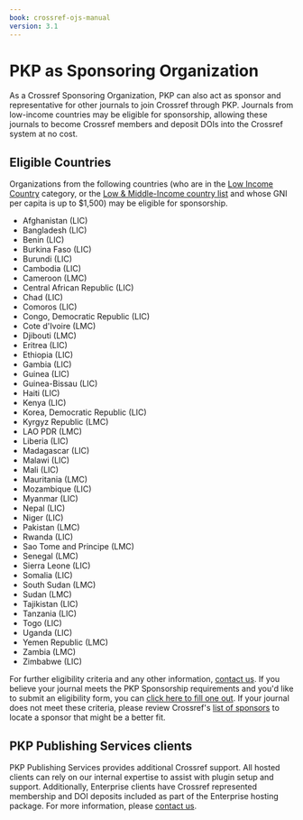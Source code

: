 ```yaml
---
book: crossref-ojs-manual
version: 3.1
---
```

# PKP as Sponsoring Organization

As a Crossref Sponsoring Organization, PKP can also act as sponsor and representative for other journals to join Crossref through PKP. Journals from low-income countries may be eligible for sponsorship, allowing these journals to become Crossref members and deposit DOIs into the Crossref system at no cost.

## Eligible Countries

Organizations from the following countries (who are in the [Low Income Country](http://data.worldbank.org/income-level/LIC) category, or the [Low & Middle-Income country list](http://data.worldbank.org/income-level/LMC) and whose GNI per capita is up to $1,500) may be eligible for sponsorship.

- Afghanistan (LIC)
- Bangladesh (LIC)
- Benin (LIC)
- Burkina Faso (LIC)
- Burundi (LIC)
- Cambodia (LIC)
- Cameroon (LMC)
- Central African Republic (LIC)
- Chad (LIC)
- Comoros (LIC)
- Congo, Democratic Republic (LIC)
- Cote d'Ivoire (LMC)
- Djibouti (LMC)
- Eritrea (LIC)
- Ethiopia (LIC)
- Gambia (LIC)
- Guinea (LIC)
- Guinea-Bissau (LIC)
- Haiti (LIC)
- Kenya (LIC)
- Korea, Democratic Republic (LIC)
- Kyrgyz Republic (LMC)
- LAO PDR (LMC)
- Liberia (LIC)
- Madagascar (LIC)
- Malawi (LIC)
- Mali (LIC)
- Mauritania (LMC)
- Mozambique (LIC)
- Myanmar (LIC)
- Nepal (LIC)
- Niger (LIC)
- Pakistan (LMC)
- Rwanda (LIC)
- Sao Tome and Principe (LMC)
- Senegal (LMC)
- Sierra Leone (LIC)
- Somalia (LIC)
- South Sudan (LMC)
- Sudan (LMC)
- Tajikistan (LIC)
- Tanzania (LIC)
- Togo (LIC)
- Uganda (LIC)
- Yemen Republic (LMC)
- Zambia (LMC)
- Zimbabwe (LIC)

For further eligibility criteria and any other information, [contact us](mailto:pkp.contact@gmail.com). If you believe your journal meets the PKP Sponsorship requirements and you'd like to submit an eligibility form, you can [click here to fill one out](http://goo.gl/forms/2mme6t19OBp79ezp2). If your journal does not meet these criteria, please review Crossref's [list of sponsors](https://www.crossref.org/membership/about-sponsors/ ) to locate a sponsor that might be a better fit.

## PKP Publishing Services clients

PKP Publishing Services provides additional Crossref support. All hosted clients can rely on our internal expertise to assist with plugin setup and support. Additionally, Enterprise clients have Crossref represented membership and DOI deposits included as part of the Enterprise hosting package. For more information, please [contact us](mailto:pkp.contact@gmail.com).
